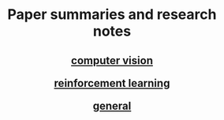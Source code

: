 <link rel="stylesheet" href="style.css">
<center> 
<h1> Paper summaries and research notes </h1>

<h2>

[computer vision](cv/index.md)

[reinforcement learning](rl/index.md)

[general](general/index.md)
